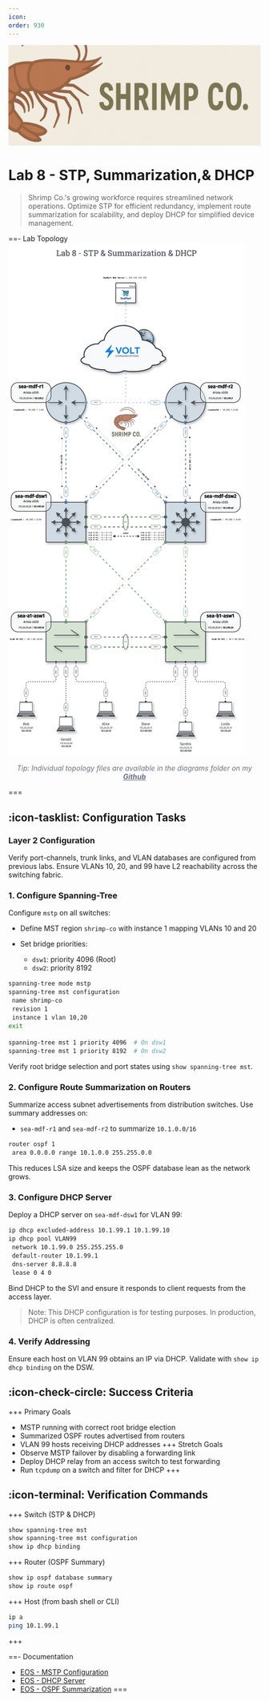 ```yaml
---
icon:
order: 930
---
```

![](/static/network-academy/shrimpco/banner.png)

# Lab 8 - STP, Summarization,& DHCP
> Shrimp Co.'s growing workforce requires streamlined network operations. Optimize STP for efficient redundancy, implement route summarization for scalability, and deploy DHCP for simplified device management.

==- Lab Topology
![](https://raw.githubusercontent.com/network-chadmin/containerlab/refs/heads/main/network-academy/shrimp-co/diagrams/08_stp-summarization-dhcp.png)

<p style="font-style: italic; color: #6b7280; font-size: 0.875rem; margin-top: 8px; text-align: center;">
<em>Tip: Individual topology files are available in the diagrams folder on my<strong><a href="https://github.com/network-chadmin/containerlab/tree/main/network-academy/shrimp-co/diagrams" style="color: #6b7280;"> Github</a></strong></em>
</p>
===

## :icon-tasklist: Configuration Tasks

### Layer 2 Configuration

Verify port-channels, trunk links, and VLAN databases are configured from previous labs. Ensure VLANs 10, 20, and 99 have L2 reachability across the switching fabric.

### 1. Configure Spanning-Tree

Configure `mstp` on all switches:

* Define MST region `shrimp-co` with instance 1 mapping VLANs 10 and 20
* Set bridge priorities:

  * `dsw1`: priority 4096 (Root)
  * `dsw2`: priority 8192

```bash
spanning-tree mode mstp
spanning-tree mst configuration
 name shrimp-co
 revision 1
 instance 1 vlan 10,20
exit

spanning-tree mst 1 priority 4096  # On dsw1
spanning-tree mst 1 priority 8192  # On dsw2
```

Verify root bridge selection and port states using `show spanning-tree mst`.

### 2. Configure Route Summarization on Routers

Summarize access subnet advertisements from distribution switches. Use summary addresses on:

* `sea-mdf-r1` and `sea-mdf-r2` to summarize `10.1.0.0/16`

```bash
router ospf 1
 area 0.0.0.0 range 10.1.0.0 255.255.0.0
```

This reduces LSA size and keeps the OSPF database lean as the network grows.

### 3. Configure DHCP Server

Deploy a DHCP server on `sea-mdf-dsw1` for VLAN 99:

```bash
ip dhcp excluded-address 10.1.99.1 10.1.99.10
ip dhcp pool VLAN99
 network 10.1.99.0 255.255.255.0
 default-router 10.1.99.1
 dns-server 8.8.8.8
 lease 0 4 0
```

Bind DHCP to the SVI and ensure it responds to client requests from the access layer.

> Note: This DHCP configuration is for testing purposes. In production, DHCP is often centralized.

### 4. Verify Addressing

Ensure each host on VLAN 99 obtains an IP via DHCP. Validate with `show ip dhcp binding` on the DSW.

## :icon-check-circle: Success Criteria

+++ Primary Goals

* MSTP running with correct root bridge election
* Summarized OSPF routes advertised from routers
* VLAN 99 hosts receiving DHCP addresses
+++ Stretch Goals
* Observe MSTP failover by disabling a forwarding link
* Deploy DHCP relay from an access switch to test forwarding
* Run `tcpdump` on a switch and filter for DHCP
+++

## :icon-terminal: Verification Commands

+++ Switch (STP & DHCP)

```bash
show spanning-tree mst
show spanning-tree mst configuration
show ip dhcp binding
```

+++ Router (OSPF Summary)

```bash
show ip ospf database summary
show ip route ospf
```

+++ Host (from bash shell or CLI)

```bash
ip a
ping 10.1.99.1
```

+++

==- Documentation
* [EOS - MSTP Configuration](https://www.arista.com/en/um-eos/eos-l2-stp#ww1106022)
* [EOS - DHCP Server](https://www.arista.com/en/um-eos/eos-ip-addressing-and-hostname#topic14156)
* [EOS - OSPF Summarization](https://www.arista.com/en/um-eos/eos-ip-routing#topic14284)
===
